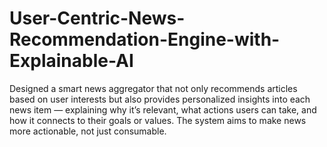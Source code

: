 # User-Centric-News-Recommendation-Engine-with-Explainable-AI
Designed a smart news aggregator that not only recommends articles based on user interests but also provides personalized insights into each news item — explaining why it’s relevant, what actions users can take, and how it connects to their goals or values. The system aims to make news more actionable, not just consumable.

